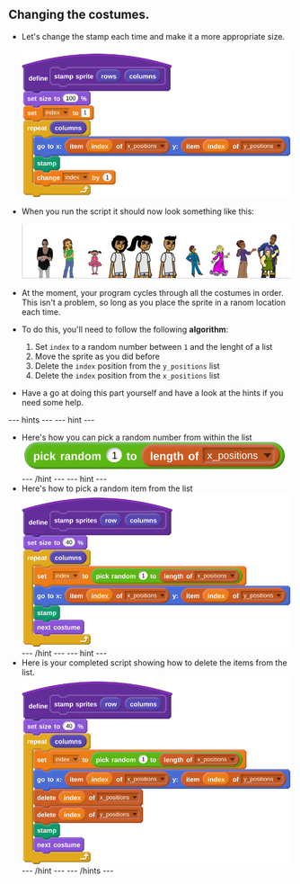 ## Changing the costumes.

- Let's change the stamp each time and make it a more appropriate size.

	![change stamp](images/script_15.svg)
	
- When you run the script it should now look something like this:

	![changed_sprites](images/changed_sprites.png)
	
- At the moment, your program cycles through all the costumes in order. This isn't a problem, so long as you place the sprite in a ranom location each time.

- To do this, you'll need to follow the following **algorithm**:
  1. Set `index` to a random number between `1` and the lenght of a list
  2. Move the sprite as you did before
  3. Delete the `index` position from the `y_positions` list
  4. Delete the `index` position from the `x_positions` list
  
- Have a go at doing this part yourself and have a look at the hints if you need some help.

--- hints --- --- hint ---
- Here's how you can pick a random number from within the list
  ![random](images/script_16.svg)
--- /hint --- --- hint ---
- Here's how to pick a random item from the list
  ![random item](images/script_17.svg)
--- /hint --- --- hint ---
- Here is your completed script showing how to delete the items from the list.
  ![completed](images/script_18.svg)
--- /hint --- --- /hints ---
